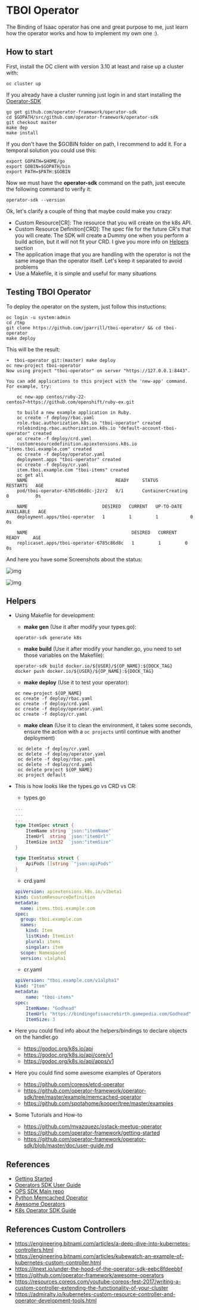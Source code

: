 # TBOI Operator
The Binding of Isaac operator has one and great purpose to me, just learn how the operator works and how to implement my own one :).

## How to start

First, install the OC client with version 3.10 at least and raise up a cluster with:

```
oc cluster up
```

If you already have a cluster running just login in and start installing the [Operator-SDK](https://github.com/operator-framework/operator-sdk)
```
go get github.com/operator-framework/operator-sdk
cd $GOPATH/src/github.com/operator-framework/operator-sdk
git checkout master
make dep
make install
```

If you don't have the $GOBIN folder on path, I recommend to add it. For a temporal solution you could use this:
```
export GOPATH=$HOME/go
export GOBIN=$GOPATH/bin
export PATH=$PATH:$GOBIN
```

Now we must have the __operator-sdk__ command on the path, just execute the following command to verify it:
```
operator-sdk --version
```

Ok, let's clarify a couple of thing that maybe could make you crazy:

- Custom Resource[CR]: The resource that you will create on the k8s API.
- Custom Resource Definition[CRD]: The spec file for the future CR's that you will create. The SDK will create a Dummy one when you perform a build action, but it will not fit your CRD. I give you more info on [Helpers](#helpers) section
- The application image that you are handling with the operator is not the same image than the operator itself. Let's keep it separated to avoid problems
- Use a Makefile, it is simple and useful for many situations


## Testing TBOI Operator

To deploy the operator on the system, just follow this instuctions:
```
oc login -u system:admin
cd /tmp
git clone https://github.com/jparrill/tboi-operator/ && cd tboi-operator
make deploy
```

This will be the result:
```
➜  tboi-operator git:(master) make deploy
oc new-project tboi-operator
Now using project "tboi-operator" on server "https://127.0.0.1:8443".

You can add applications to this project with the 'new-app' command. For example, try:

    oc new-app centos/ruby-22-centos7~https://github.com/openshift/ruby-ex.git

    to build a new example application in Ruby.
    oc create -f deploy/rbac.yaml
    role.rbac.authorization.k8s.io "tboi-operator" created
    rolebinding.rbac.authorization.k8s.io "default-account-tboi-operator" created
    oc create -f deploy/crd.yaml
    customresourcedefinition.apiextensions.k8s.io "items.tboi.example.com" created
    oc create -f deploy/operator.yaml
    deployment.apps "tboi-operator" created
    oc create -f deploy/cr.yaml
    item.tboi.example.com "tboi-items" created
    oc get all
    NAME                                 READY     STATUS              RESTARTS   AGE
    pod/tboi-operator-6785c86d8c-j2zr2   0/1       ContainerCreating   0          0s

    NAME                            DESIRED   CURRENT   UP-TO-DATE   AVAILABLE   AGE
    deployment.apps/tboi-operator   1         1         1            0           0s

    NAME                                       DESIRED   CURRENT   READY     AGE
    replicaset.apps/tboi-operator-6785c86d8c   1         1         0         0s

```

And here you have some Screenshots about the status:

![img](docs/img/oc_get_all_operator.png)

![img](docs/img/curl_tboi_app.png)


## Helpers

- Using Makefile for development:
	- __make gen__ (Use it after modify your types.go):
	```
	operator-sdk generate k8s
	```
	
	- __make build__ (Use it after modify your handler.go, you need to set those variables on the Makefile):
	```
	operator-sdk build docker.io/${USER}/${OP_NAME}:${DOCK_TAG}
    docker push docker.io/${USER}/${OP_NAME}:${DOCK_TAG}
	```

	- __make deploy__ (Use it to test your operator):
	```
    oc new-project ${OP_NAME}
   	oc create -f deploy/rbac.yaml
   	oc create -f deploy/crd.yaml
   	oc create -f deploy/operator.yaml
    oc create -f deploy/cr.yaml
	```

	- __make clean__ (Use it to clean the environment, it takes some seconds, ensure the action with a ```oc projects``` until continue with another deployment)
	```
	 oc delete -f deploy/cr.yaml
     oc delete -f deploy/operator.yaml
     oc delete -f deploy/rbac.yaml
     oc delete -f deploy/crd.yaml
     oc delete project ${OP_NAME}
     oc project default
	```

- This is how looks like the types.go vs CRD vs CR:
    - types.go
    ```go
    ...
    ...
    ...
    type ItemSpec struct {
    	ItemName string `json:"itemName"`
    	ItemUrl  string `json:"itemUrl"`
    	ItemSize int32  `json:"itemSize"`
    }
    
    type ItemStatus struct {
    	ApiPods []string `"json:apiPods"`
    }
    ```
    
    - crd.yaml
    ```yaml
    apiVersion: apiextensions.k8s.io/v1beta1
    kind: CustomResourceDefinition
    metadata:
      name: items.tboi.example.com
    spec:
      group: tboi.example.com
      names:
        kind: Item
        listKind: ItemList
        plural: items
        singular: item
      scope: Namespaced
      version: v1alpha1
    ```
    
    - cr.yaml
    ```yaml
    apiVersion: "tboi.example.com/v1alpha1"
    kind: "Item"
    metadata:
        name: "tboi-items"
    spec:
        ItemName: "Godhead"
        ItemUrl: "https://bindingofisaacrebirth.gamepedia.com/Godhead"
        ItemSize: 3
    ```

- Here you could find info about the helpers/bindings to declare objects on the handler.go
    - https://godoc.org/k8s.io/api
    - https://godoc.org/k8s.io/api/core/v1
    - https://godoc.org/k8s.io/api/apps/v1

- Here you could find some awesome examples of Operators
    - https://github.com/coreos/etcd-operator
    - https://github.com/operator-framework/operator-sdk/tree/master/example/memcached-operator
    - https://github.com/spotahome/kooper/tree/master/examples

- Some Tutorials and How-to
    - https://github.com/mvazquezc/ostack-meetup-operator
    - https://github.com/operator-framework/getting-started
	- https://github.com/operator-framework/operator-sdk/blob/master/doc/user-guide.md


## References

- [Getting Started](https://github.com/operator-framework/getting-started)
- [Operators SDK User Guide](https://github.com/operator-framework/operator-sdk/blob/master/doc/user-guide.md)
- [OPS SDK Main repo](https://github.com/operator-framework/operator-sdk)
- [Python Memcached Operator](https://github.com/kbst/memcached/blob/master/manifests/memcached.json)
- [Awesome Operators](https://github.com/operator-framework/awesome-operators)
- [K8s Operator SDK Guide](https://banzaicloud.com/blog/operator-sdk/)

## References Custom Controllers

- https://engineering.bitnami.com/articles/a-deep-dive-into-kubernetes-controllers.html
- https://engineering.bitnami.com/articles/kubewatch-an-example-of-kubernetes-custom-controller.html
- https://itnext.io/under-the-hood-of-the-operator-sdk-eebc8fdeebbf
- https://github.com/operator-framework/awesome-operators
- https://resources.coreos.com/youtube-coreos-fest-2017/writing-a-custom-controller-extending-the-functionality-of-your-cluster
- https://admiralty.io/kubernetes-custom-resource-controller-and-operator-development-tools.html
